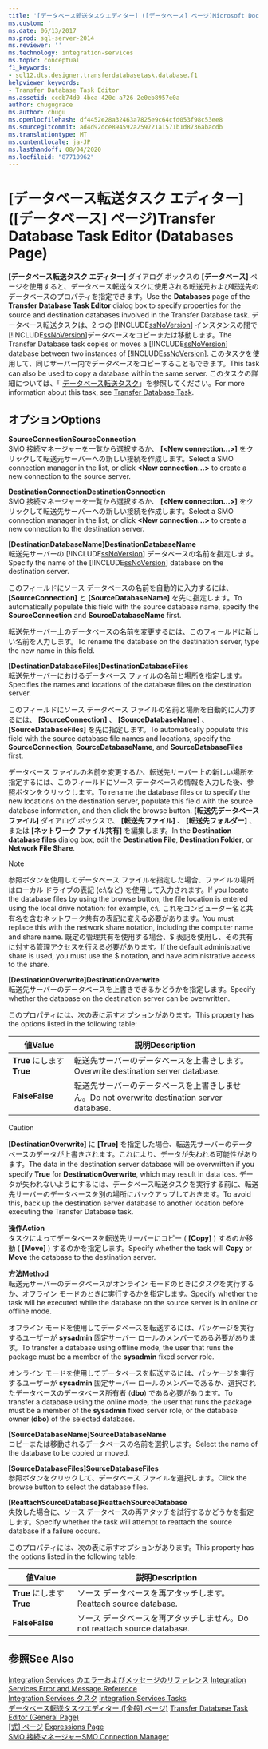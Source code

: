 ```yaml
---
title: '[データベース転送タスクエディター] ([データベース] ページ)Microsoft Docs'
ms.custom: ''
ms.date: 06/13/2017
ms.prod: sql-server-2014
ms.reviewer: ''
ms.technology: integration-services
ms.topic: conceptual
f1_keywords:
- sql12.dts.designer.transferdatabasetask.database.f1
helpviewer_keywords:
- Transfer Database Task Editor
ms.assetid: ccdb74d0-4bea-420c-a726-2e0eb8957e0a
author: chugugrace
ms.author: chugu
ms.openlocfilehash: df4452e28a32463a7825e9c64cfd053f98c53ee8
ms.sourcegitcommit: ad4d92dce894592a259721a1571b1d8736abacdb
ms.translationtype: MT
ms.contentlocale: ja-JP
ms.lasthandoff: 08/04/2020
ms.locfileid: "87710962"
---
```

# <a name="transfer-database-task-editor-databases-page"></a><span data-ttu-id="15ead-102">[データベース転送タスク エディター] ([データベース] ページ)</span><span class="sxs-lookup"><span data-stu-id="15ead-102">Transfer Database Task Editor (Databases Page)</span></span>
  <span data-ttu-id="15ead-103">**[データベース転送タスク エディター]** ダイアログ ボックスの **[データベース]** ページを使用すると、データベース転送タスクに使用される転送元および転送先のデータベースのプロパティを指定できます。</span><span class="sxs-lookup"><span data-stu-id="15ead-103">Use the **Databases** page of the **Transfer Database Task Editor** dialog box to specify properties for the source and destination databases involved in the Transfer Database task.</span></span> <span data-ttu-id="15ead-104">データベース転送タスクは、2 つの [!INCLUDE[ssNoVersion](../includes/ssnoversion-md.md)] インスタンスの間で [!INCLUDE[ssNoVersion](../includes/ssnoversion-md.md)]データベースをコピーまたは移動します。</span><span class="sxs-lookup"><span data-stu-id="15ead-104">The Transfer Database task copies or moves a [!INCLUDE[ssNoVersion](../includes/ssnoversion-md.md)] database between two instances of [!INCLUDE[ssNoVersion](../includes/ssnoversion-md.md)].</span></span> <span data-ttu-id="15ead-105">このタスクを使用して、同じサーバー内でデータベースをコピーすることもできます。</span><span class="sxs-lookup"><span data-stu-id="15ead-105">This task can also be used to copy a database within the same server.</span></span> <span data-ttu-id="15ead-106">このタスクの詳細については、「 [データベース転送タスク](control-flow/transfer-database-task.md)」を参照してください。</span><span class="sxs-lookup"><span data-stu-id="15ead-106">For more information about this task, see [Transfer Database Task](control-flow/transfer-database-task.md).</span></span>  
  
## <a name="options"></a><span data-ttu-id="15ead-107">オプション</span><span class="sxs-lookup"><span data-stu-id="15ead-107">Options</span></span>  
 <span data-ttu-id="15ead-108">**SourceConnection**</span><span class="sxs-lookup"><span data-stu-id="15ead-108">**SourceConnection**</span></span>  
 <span data-ttu-id="15ead-109">SMO 接続マネージャーを一覧から選択するか、 **[\<New connection...>]** をクリックして転送元サーバーへの新しい接続を作成します。</span><span class="sxs-lookup"><span data-stu-id="15ead-109">Select a SMO connection manager in the list, or click **\<New connection...>** to create a new connection to the source server.</span></span>  
  
 <span data-ttu-id="15ead-110">**DestinationConnection**</span><span class="sxs-lookup"><span data-stu-id="15ead-110">**DestinationConnection**</span></span>  
 <span data-ttu-id="15ead-111">SMO 接続マネージャーを一覧から選択するか、 **[\<New connection...>]** をクリックして転送先サーバーへの新しい接続を作成します。</span><span class="sxs-lookup"><span data-stu-id="15ead-111">Select a SMO connection manager in the list, or click **\<New connection...>** to create a new connection to the destination server.</span></span>  
  
 <span data-ttu-id="15ead-112">**[DestinationDatabaseName]**</span><span class="sxs-lookup"><span data-stu-id="15ead-112">**DestinationDatabaseName**</span></span>  
 <span data-ttu-id="15ead-113">転送先サーバーの [!INCLUDE[ssNoVersion](../includes/ssnoversion-md.md)] データベースの名前を指定します。</span><span class="sxs-lookup"><span data-stu-id="15ead-113">Specify the name of the [!INCLUDE[ssNoVersion](../includes/ssnoversion-md.md)] database on the destination server.</span></span>  
  
 <span data-ttu-id="15ead-114">このフィールドにソース データベースの名前を自動的に入力するには、 **[SourceConnection]** と **[SourceDatabaseName]** を先に指定します。</span><span class="sxs-lookup"><span data-stu-id="15ead-114">To automatically populate this field with the source database name, specify the **SourceConnection** and **SourceDatabaseName** first.</span></span>  
  
 <span data-ttu-id="15ead-115">転送先サーバー上のデータベースの名前を変更するには、このフィールドに新しい名前を入力します。</span><span class="sxs-lookup"><span data-stu-id="15ead-115">To rename the database on the destination server, type the new name in this field.</span></span>  
  
 <span data-ttu-id="15ead-116">**[DestinationDatabaseFiles]**</span><span class="sxs-lookup"><span data-stu-id="15ead-116">**DestinationDatabaseFiles**</span></span>  
 <span data-ttu-id="15ead-117">転送先サーバーにおけるデータベース ファイルの名前と場所を指定します。</span><span class="sxs-lookup"><span data-stu-id="15ead-117">Specifies the names and locations of the database files on the destination server.</span></span>  
  
 <span data-ttu-id="15ead-118">このフィールドにソース データベース ファイルの名前と場所を自動的に入力するには、 **[SourceConnection]** 、 **[SourceDatabaseName]** 、 **[SourceDatabaseFiles]** を先に指定します。</span><span class="sxs-lookup"><span data-stu-id="15ead-118">To automatically populate this field with the source database file names and locations, specify the **SourceConnection**, **SourceDatabaseName**, and **SourceDatabaseFiles** first.</span></span>  
  
 <span data-ttu-id="15ead-119">データベース ファイルの名前を変更するか、転送先サーバー上の新しい場所を指定するには、このフィールドにソース データベースの情報を入力した後、参照ボタンをクリックします。</span><span class="sxs-lookup"><span data-stu-id="15ead-119">To rename the database files or to specify the new locations on the destination server, populate this field with the source database information, and then click the browse button.</span></span> <span data-ttu-id="15ead-120">**[転送先データベース ファイル]** ダイアログ ボックスで、 **[転送先ファイル]** 、 **[転送先フォルダー]** 、または **[ネットワーク ファイル共有]** を編集します。</span><span class="sxs-lookup"><span data-stu-id="15ead-120">In the **Destination database files** dialog box, edit the **Destination File**, **Destination Folder**, or **Network File Share**.</span></span>  
  
> [!NOTE]  
>  <span data-ttu-id="15ead-121">参照ボタンを使用してデータベース ファイルを指定した場合、ファイルの場所はローカル ドライブの表記 (c:\\など) を使用して入力されます。</span><span class="sxs-lookup"><span data-stu-id="15ead-121">If you locate the database files by using the browse button, the file location is entered using the local drive notation: for example, c:\\.</span></span> <span data-ttu-id="15ead-122">これをコンピューター名と共有名を含むネットワーク共有の表記に変える必要があります。</span><span class="sxs-lookup"><span data-stu-id="15ead-122">You must replace this with the network share notation, including the computer name and share name.</span></span> <span data-ttu-id="15ead-123">既定の管理共有を使用する場合、$ 表記を使用し、その共有に対する管理アクセスを行える必要があります。</span><span class="sxs-lookup"><span data-stu-id="15ead-123">If the default administrative share is used, you must use the $ notation, and have administrative access to the share.</span></span>  
  
 <span data-ttu-id="15ead-124">**[DestinationOverwrite]**</span><span class="sxs-lookup"><span data-stu-id="15ead-124">**DestinationOverwrite**</span></span>  
 <span data-ttu-id="15ead-125">転送先サーバーのデータベースを上書きできるかどうかを指定します。</span><span class="sxs-lookup"><span data-stu-id="15ead-125">Specify whether the database on the destination server can be overwritten.</span></span>  
  
 <span data-ttu-id="15ead-126">このプロパティには、次の表に示すオプションがあります。</span><span class="sxs-lookup"><span data-stu-id="15ead-126">This property has the options listed in the following table:</span></span>  
  
|<span data-ttu-id="15ead-127">値</span><span class="sxs-lookup"><span data-stu-id="15ead-127">Value</span></span>|<span data-ttu-id="15ead-128">説明</span><span class="sxs-lookup"><span data-stu-id="15ead-128">Description</span></span>|  
|-----------|-----------------|  
|<span data-ttu-id="15ead-129">**True** にします</span><span class="sxs-lookup"><span data-stu-id="15ead-129">**True**</span></span>|<span data-ttu-id="15ead-130">転送先サーバーのデータベースを上書きします。</span><span class="sxs-lookup"><span data-stu-id="15ead-130">Overwrite destination server database.</span></span>|  
|<span data-ttu-id="15ead-131">**False**</span><span class="sxs-lookup"><span data-stu-id="15ead-131">**False**</span></span>|<span data-ttu-id="15ead-132">転送先サーバーのデータベースを上書きしません。</span><span class="sxs-lookup"><span data-stu-id="15ead-132">Do not overwrite destination server database.</span></span>|  
  
> [!CAUTION]  
>  <span data-ttu-id="15ead-133">**[DestinationOverwrite]** に **[True]** を指定した場合、転送先サーバーのデータベースのデータが上書きされます。これにより、データが失われる可能性があります。</span><span class="sxs-lookup"><span data-stu-id="15ead-133">The data in the destination server database will be overwritten if you specify **True** for **DestinationOverwrite**, which may result in data loss.</span></span> <span data-ttu-id="15ead-134">データが失われないようにするには、データベース転送タスクを実行する前に、転送先サーバーのデータベースを別の場所にバックアップしておきます。</span><span class="sxs-lookup"><span data-stu-id="15ead-134">To avoid this, back up the destination server database to another location before executing the Transfer Database task.</span></span>  
  
 <span data-ttu-id="15ead-135">**操作**</span><span class="sxs-lookup"><span data-stu-id="15ead-135">**Action**</span></span>  
 <span data-ttu-id="15ead-136">タスクによってデータベースを転送先サーバーにコピー ( **[Copy]** ) するのか移動 ( **[Move]** ) するのかを指定します。</span><span class="sxs-lookup"><span data-stu-id="15ead-136">Specify whether the task will **Copy** or **Move** the database to the destination server.</span></span>  
  
 <span data-ttu-id="15ead-137">**方法**</span><span class="sxs-lookup"><span data-stu-id="15ead-137">**Method**</span></span>  
 <span data-ttu-id="15ead-138">転送元サーバーのデータベースがオンライン モードのときにタスクを実行するか、オフライン モードのときに実行するかを指定します。</span><span class="sxs-lookup"><span data-stu-id="15ead-138">Specify whether the task will be executed while the database on the source server is in online or offline mode.</span></span>  
  
 <span data-ttu-id="15ead-139">オフライン モードを使用してデータベースを転送するには、パッケージを実行するユーザーが **sysadmin** 固定サーバー ロールのメンバーである必要があります。</span><span class="sxs-lookup"><span data-stu-id="15ead-139">To transfer a database using offline mode, the user that runs the package must be a member of the **sysadmin** fixed server role.</span></span>  
  
 <span data-ttu-id="15ead-140">オンライン モードを使用してデータベースを転送するには、パッケージを実行するユーザーが **sysadmin** 固定サーバー ロールのメンバーであるか、選択されたデータベースのデータベース所有者 (**dbo**) である必要があります。</span><span class="sxs-lookup"><span data-stu-id="15ead-140">To transfer a database using the online mode, the user that runs the package must be a member of the **sysadmin** fixed server role, or the database owner (**dbo**) of the selected database.</span></span>  
  
 <span data-ttu-id="15ead-141">**[SourceDatabaseName]**</span><span class="sxs-lookup"><span data-stu-id="15ead-141">**SourceDatabaseName**</span></span>  
 <span data-ttu-id="15ead-142">コピーまたは移動されるデータベースの名前を選択します。</span><span class="sxs-lookup"><span data-stu-id="15ead-142">Select the name of the database to be copied or moved.</span></span>  
  
 <span data-ttu-id="15ead-143">**[SourceDatabaseFiles]**</span><span class="sxs-lookup"><span data-stu-id="15ead-143">**SourceDatabaseFiles**</span></span>  
 <span data-ttu-id="15ead-144">参照ボタンをクリックして、データベース ファイルを選択します。</span><span class="sxs-lookup"><span data-stu-id="15ead-144">Click the browse button to select the database files.</span></span>  
  
 <span data-ttu-id="15ead-145">**[ReattachSourceDatabase]**</span><span class="sxs-lookup"><span data-stu-id="15ead-145">**ReattachSourceDatabase**</span></span>  
 <span data-ttu-id="15ead-146">失敗した場合に、ソース データベースの再アタッチを試行するかどうかを指定します。</span><span class="sxs-lookup"><span data-stu-id="15ead-146">Specify whether the task will attempt to reattach the source database if a failure occurs.</span></span>  
  
 <span data-ttu-id="15ead-147">このプロパティには、次の表に示すオプションがあります。</span><span class="sxs-lookup"><span data-stu-id="15ead-147">This property has the options listed in the following table:</span></span>  
  
|<span data-ttu-id="15ead-148">値</span><span class="sxs-lookup"><span data-stu-id="15ead-148">Value</span></span>|<span data-ttu-id="15ead-149">説明</span><span class="sxs-lookup"><span data-stu-id="15ead-149">Description</span></span>|  
|-----------|-----------------|  
|<span data-ttu-id="15ead-150">**True** にします</span><span class="sxs-lookup"><span data-stu-id="15ead-150">**True**</span></span>|<span data-ttu-id="15ead-151">ソース データベースを再アタッチします。</span><span class="sxs-lookup"><span data-stu-id="15ead-151">Reattach source database.</span></span>|  
|<span data-ttu-id="15ead-152">**False**</span><span class="sxs-lookup"><span data-stu-id="15ead-152">**False**</span></span>|<span data-ttu-id="15ead-153">ソース データベースを再アタッチしません。</span><span class="sxs-lookup"><span data-stu-id="15ead-153">Do not reattach source database.</span></span>|  
  
## <a name="see-also"></a><span data-ttu-id="15ead-154">参照</span><span class="sxs-lookup"><span data-stu-id="15ead-154">See Also</span></span>  
 <span data-ttu-id="15ead-155">[Integration Services のエラーおよびメッセージのリファレンス](../../2014/integration-services/integration-services-error-and-message-reference.md) </span><span class="sxs-lookup"><span data-stu-id="15ead-155">[Integration Services Error and Message Reference](../../2014/integration-services/integration-services-error-and-message-reference.md) </span></span>  
 <span data-ttu-id="15ead-156">[Integration Services タスク](control-flow/integration-services-tasks.md) </span><span class="sxs-lookup"><span data-stu-id="15ead-156">[Integration Services Tasks](control-flow/integration-services-tasks.md) </span></span>  
 <span data-ttu-id="15ead-157">[データベース転送タスクエディター &#40;[全般] ページ&#41;](general-page-of-integration-services-designers-options.md) </span><span class="sxs-lookup"><span data-stu-id="15ead-157">[Transfer Database Task Editor &#40;General Page&#41;](general-page-of-integration-services-designers-options.md) </span></span>  
 <span data-ttu-id="15ead-158">[[式] ページ](expressions/expressions-page.md) </span><span class="sxs-lookup"><span data-stu-id="15ead-158">[Expressions Page](expressions/expressions-page.md) </span></span>  
 [<span data-ttu-id="15ead-159">SMO 接続マネージャー</span><span class="sxs-lookup"><span data-stu-id="15ead-159">SMO Connection Manager</span></span>](connection-manager/smo-connection-manager.md)  
  
  
